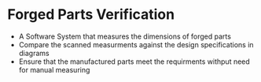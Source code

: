 # Forged Parts Verification
* A Software System that  measures the dimensions of forged parts
* Compare the scanned measurments against the design specifications in diagrams
* Ensure that the manufactured parts meet the requirments withput need for manual measuring